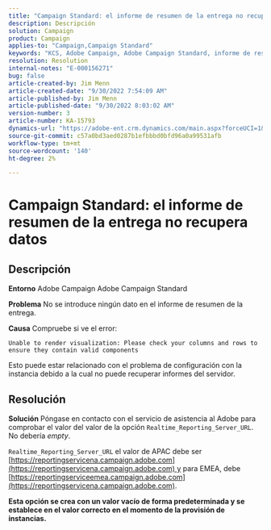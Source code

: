 ```yaml
---
title: "Campaign Standard: el informe de resumen de la entrega no recupera datos"
description: Descripción
solution: Campaign
product: Campaign
applies-to: "Campaign,Campaign Standard"
keywords: "KCS, Adobe Campaign, Adobe Campaign Standard, informe de resumen de entregas, no recupera datos, resolución de problemas, Realtime_Reporting_Server_URL"
resolution: Resolution
internal-notes: "E-000156271"
bug: false
article-created-by: Jim Menn
article-created-date: "9/30/2022 7:54:09 AM"
article-published-by: Jim Menn
article-published-date: "9/30/2022 8:03:02 AM"
version-number: 3
article-number: KA-15793
dynamics-url: "https://adobe-ent.crm.dynamics.com/main.aspx?forceUCI=1&pagetype=entityrecord&etn=knowledgearticle&id=1d32c70e-9540-ed11-9db1-0022480866ad"
source-git-commit: c57a0bd3aed0287b1efbbbd0bfd96a0a99531afb
workflow-type: tm+mt
source-wordcount: '140'
ht-degree: 2%

---
```


# Campaign Standard: el informe de resumen de la entrega no recupera datos

## Descripción


<b>Entorno</b>
Adobe Campaign Adobe Campaign Standard

<b>Problema</b>
No se introduce ningún dato en el informe de resumen de la entrega.

<b>Causa</b>
Compruebe si ve el error:


```
Unable to render visualization: Please check your columns and rows to ensure they contain valid components
```


Esto puede estar relacionado con el problema de configuración con la instancia debido a la cual no puede recuperar informes del servidor.


## Resolución


<b>Solución</b>
Póngase en contacto con el servicio de asistencia al Adobe para comprobar el valor del valor de la opción `Realtime_Reporting_Server_URL`. No debería *empty*.

`Realtime_Reporting_Server_URL` el valor de APAC debe ser [https://reportingservicena.campaign.adobe.com](https://reportingservicena.campaign.adobe.com) y para EMEA, debe [https://reportingserviceemea.campaign.adobe.com](https://reportingservicena.campaign.adobe.com).

<b>Esta opción se crea con un valor vacío de forma predeterminada y se establece en el valor correcto en el momento de la provisión de instancias.</b>
